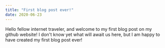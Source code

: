 ```yaml
---
title: "First blog post ever!"
date: 2020-06-23
---
```


Hello fellow internet traveler, and welcome to my first blog post on my github website!
I don't know yet what will await us here, but I am happy to have created my first blog post ever!
